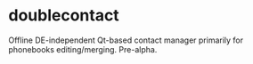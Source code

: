 # doublecontact
Offline DE-independent Qt-based contact manager primarily for phonebooks editing/merging. Pre-alpha.
